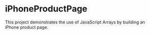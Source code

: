 # iPhoneProductPage
This project demonstrates the use of JavaScript Arrays by building an iPhone product page.
